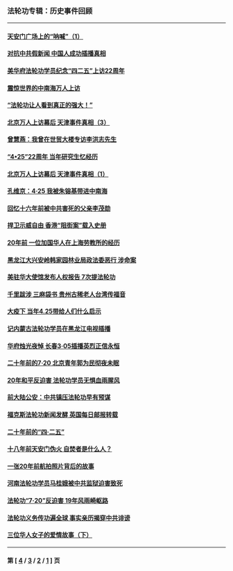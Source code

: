 ### 法轮功专辑：历史事件回顾
---
#### [天安门广场上的“呐喊”（1）](../../pages/nf5793/n13105277.md?08190430) 
#### [对抗中共假新闻 中国人成功插播真相](../../pages/nf5793/n12910618.md?08190430) 
#### [美华府法轮功学员纪念“四二五”上访22周年](../../pages/nf5793/n12904445.md?08190430) 
#### [震惊世界的中南海万人上访](../../pages/nf5793/n12903976.md?08190430) 
#### [“法轮功让人看到真正的强大！”](../../pages/nf5793/n12903195.md?08190430) 
#### [北京万人上访幕后 天津事件真相（3）](../../pages/nf5793/n12902807.md?08190430) 
#### [曾慧燕：我曾在世贸大楼专访李洪志先生](../../pages/nf5793/n12898729.md?08190430) 
#### [“4•25”22周年 当年研究生忆经历](../../pages/nf5793/n12894152.md?08190430) 
#### [北京万人上访幕后 天津事件真相（1）](../../pages/nf5793/n12885174.md?08190430) 
#### [孔维京：4·25 我被朱镕基带进中南海](../../pages/nf5793/n12864987.md?08190430) 
#### [回忆十六年前被中共害死的父亲李茂勋](../../pages/nf5793/n12880270.md?08190430) 
#### [捍卫示威自由 香港“阻街案”载入史册](../../pages/nf5793/n12811245.md?08190430) 
#### [20年前 一位加国华人在上海劳教所的经历](../../pages/nf5793/n12707932.md?08190430) 
#### [黑龙江大兴安岭韩家园林业局政法委恶行 涉命案](../../pages/nf5793/n12622815.md?08190430) 
#### [美驻华大使馆发布人权报告 7次提法轮功](../../pages/nf5793/n12520541.md?08190430) 
#### [千里跋涉 三麻袋书 贵州古稀老人台湾传福音](../../pages/nf5793/n12198750.md?08190430) 
#### [大疫下 当年4.25带给人们什么启示](../../pages/nf5793/n12058565.md?08190430) 
#### [记内蒙古法轮功学员在黑龙江电视插播](../../pages/nf5793/n11699194.md?08190430) 
#### [华府烛光夜悼 长春3·05插播英烈正信永恒](../../pages/nf5793/n11397432.md?08190430) 
#### [二十年前的7·20 北京青年郭为民彻夜未眠](../../pages/nf5793/n11354195.md?08190430) 
#### [20年和平反迫害 法轮功学员无惧血雨腥风](../../pages/nf5793/n11348279.md?08190430) 
#### [前大陆公安：中共镇压法轮功早有预谋](../../pages/nf5793/n11352168.md?08190430) 
#### [福克斯法轮功新闻发酵  英国每日邮报转载](../../pages/nf5793/n11285952.md?08190430) 
#### [二十年前的“四·二五”](../../pages/nf5793/n11207639.md?08190430) 
#### [十八年前天安门伪火 自焚者是什么人？](../../pages/nf5793/n10996556.md?08190430) 
#### [一张20年前航拍照片背后的故事](../../pages/nf5793/n10693797.md?08190430) 
#### [河南法轮功学员马桂娥被中共监狱迫害致死](../../pages/nf5793/n10684974.md?08190430) 
#### [法轮功“7‧20”反迫害 19年风雨崎岖路](../../pages/nf5793/n10570834.md?08190430) 
#### [法轮功义务传功遍全球 事实亲历揭穿中共诽谤](../../pages/nf5793/n10581061.md?08190430) 
#### [三位华人女子的爱情故事（下）](../../pages/nf5793/n10435541.md?08190430) 

---
#### 第 [ [4](./4.md?08190430) / [3](./3.md?08190430) / [2](./2.md?08190430) / [1](./1.md?08190430) ] 页
